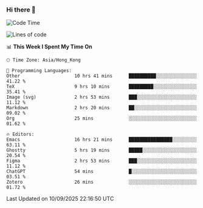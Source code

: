 ### Hi there 👋

<!--
**nicehiro/nicehiro** is a ✨ _special_ ✨ repository because its `README.md` (this file) appears on your GitHub profile.

Here are some ideas to get you started:

- 🔭 I’m currently working on ...
- 🌱 I’m currently learning ...
- 👯 I’m looking to collaborate on ...
- 🤔 I’m looking for help with ...
- 💬 Ask me about ...
- 📫 How to reach me: ...
- 😄 Pronouns: ...
- ⚡ Fun fact: ...
-->

<!--START_SECTION:waka-->
![Code Time](http://img.shields.io/badge/Code%20Time-1%2C002%20hrs%203%20mins-blue)

![Lines of code](https://img.shields.io/badge/From%20Hello%20World%20I%27ve%20Written-1.9%20million%20lines%20of%20code-blue)

📊 **This Week I Spent My Time On** 

```text
🕑︎ Time Zone: Asia/Hong_Kong

💬 Programming Languages: 
Other                    10 hrs 41 mins      ██████████░░░░░░░░░░░░░░░   41.22 % 
TeX                      9 hrs 10 mins       █████████░░░░░░░░░░░░░░░░   35.41 % 
Image (svg)              2 hrs 53 mins       ███░░░░░░░░░░░░░░░░░░░░░░   11.12 % 
Markdown                 2 hrs 20 mins       ██░░░░░░░░░░░░░░░░░░░░░░░   09.02 % 
Org                      25 mins             ░░░░░░░░░░░░░░░░░░░░░░░░░   01.62 % 

🔥 Editors: 
Emacs                    16 hrs 21 mins      ████████████████░░░░░░░░░   63.11 % 
Ghostty                  5 hrs 19 mins       █████░░░░░░░░░░░░░░░░░░░░   20.54 % 
Figma                    2 hrs 53 mins       ███░░░░░░░░░░░░░░░░░░░░░░   11.12 % 
ChatGPT                  54 mins             █░░░░░░░░░░░░░░░░░░░░░░░░   03.51 % 
Zotero                   26 mins             ░░░░░░░░░░░░░░░░░░░░░░░░░   01.72 % 
```


 Last Updated on 10/09/2025 22:16:50 UTC
<!--END_SECTION:waka-->
